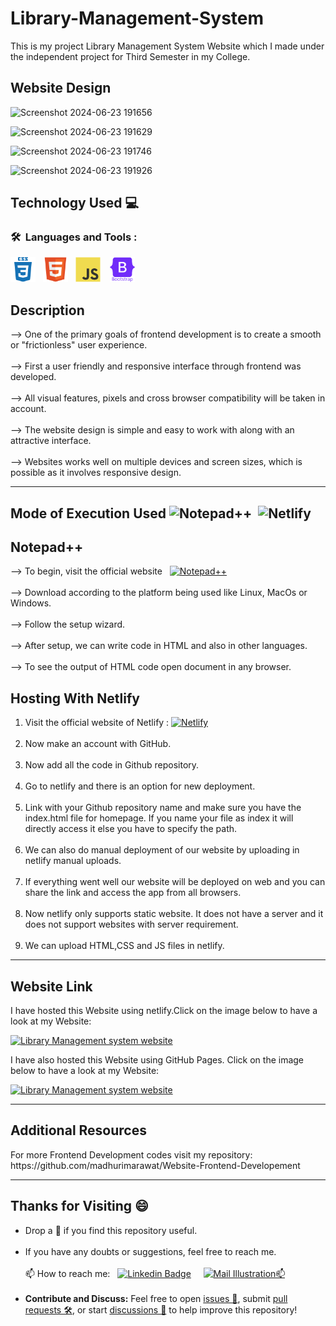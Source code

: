 # Library-Management-System
This is my project Library Management System Website which I made under the independent project for Third Semester in my College.

<h2>Website Design</h2>

![Screenshot 2024-06-23 191656](https://github.com/madhurimarawat/Library-Management-System/assets/105432776/92f8f5c7-3d6b-4ad4-a52f-f532927ba5b5)

![Screenshot 2024-06-23 191629](https://github.com/madhurimarawat/Library-Management-System/assets/105432776/3a8ef0b8-99b8-4941-bb5a-f33c0cbe0f84)

![Screenshot 2024-06-23 191746](https://github.com/madhurimarawat/Library-Management-System/assets/105432776/6762b934-9798-430d-8419-7c8d72b89ec2)

![Screenshot 2024-06-23 191926](https://github.com/madhurimarawat/Library-Management-System/assets/105432776/007017a3-d5ae-4bc6-8cb1-eb8876fb254d)

## Technology Used 💻

### 🛠 &nbsp;Languages and Tools :
<p>
<img src="https://github.com/devicons/devicon/blob/master/icons/css3/css3-plain-wordmark.svg"  title="CSS" alt="CSS" width="40" height="40"/>&nbsp;&nbsp;
<img src="https://github.com/devicons/devicon/blob/master/icons/html5/html5-original.svg" title="HTML" alt="HTML" width="40" height="40"/>&nbsp;&nbsp;
<img src="https://github.com/devicons/devicon/blob/master/icons/javascript/javascript-original.svg" title="JavaScript" alt="JavaScript" width="40" height="40"/>&nbsp;&nbsp;&nbsp;
  <img src="https://github.com/devicons/devicon/blob/master/icons/bootstrap/bootstrap-plain-wordmark.svg"  title="Bootstrap" alt="Bootstrap" width="40" height="40"/>&nbsp;
</p>

## Description
--> One of the primary goals of frontend development is to create a smooth or "frictionless" user experience.<br><br>
--> First a user friendly and responsive interface through frontend was developed.<br><br>
--> All visual features, pixels and cross browser compatibility will be taken in account.<br><br>
--> The website design is simple and easy to work with along with an attractive interface.<br><br>
--> Websites works well on multiple devices and screen sizes, which is possible as it involves responsive design.

---

## Mode of Execution Used  <img src="https://th.bing.com/th?id=OSAAS.67CE744F3AF9AB3181DA21630627453B&w=80&h=80&o=6&dpr=2&pid=5.1" title="Notepad++" alt="Notepad++" width="40" height="40"> </a> &nbsp;<img src="https://cdn.freebiesupply.com/logos/large/2x/netlify-logo-png-transparent.png" title="Netlify" alt="Netlify" width="40" height="40">
<h2>Notepad++</h2>
 --> To begin, visit the official website &nbsp; <a href="https://notepad-plus-plus.org/downloads/"><img src="https://th.bing.com/th?id=OSAAS.67CE744F3AF9AB3181DA21630627453B&w=80&h=80&o=6&dpr=2&pid=5.1" title="Notepad++" alt="Notepad++" width="40" height="40"> </a>   <br><br>
--> Download according to the platform being used like Linux, MacOs or Windows.<br><br>
--> Follow the setup wizard.<br><br>
--> After setup, we can write code in HTML and also in other languages.<br><br>
--> To see the output of HTML code open document in any browser.<br>

## Hosting With Netlify

1. Visit the official website of Netlify : <a href="https://www.netlify.com/"><img src="https://cdn.freebiesupply.com/logos/large/2x/netlify-logo-png-transparent.png" title="Netlify" alt="Netlify" width="40" height="40"></a>
<br><br>
2. Now make an account with GitHub.<br><br>
3. Now add all the code in Github repository.<br><br>
4. Go to netlify and there is an option for new deployment.<br><br>
5. Link with your Github repository name and make sure you have the index.html file for homepage. If you name your file as index it will directly access it else you have to specify the path.<br><br>
6. We can also do manual deployment of our website by uploading in netlify manual uploads.<br><br>
7. If everything went well our website will be deployed on web and you can share the link and access the app from all browsers.<br><br>
8. Now netlify only supports static website. It does not have a server and it does not support websites with server requirement.<br><br>
9. We can upload HTML,CSS and JS files in netlify.

---

## Website Link

<p>I have hosted this Website using netlify.Click on the image below to have a look at my Website:</p>

<a href="https://library-management-website.netlify.app/"> <img src="https://5.imimg.com/data5/SELLER/Default/2021/12/UC/BP/KG/52242850/1-4--500x500.jpg" height=100 title="Library Management system website" alt="Library Management system website"></a>

<p>I have also hosted this Website using GitHub Pages. Click on the image below to have a look at my Website:</p>

<a href="https://madhurimarawat.github.io/Library-Management-System/"> <img src="https://5.imimg.com/data5/SELLER/Default/2021/12/UC/BP/KG/52242850/1-4--500x500.jpg" height=100 title="Library Management system website" alt="Library Management system website"></a>

---
## Additional Resources 

<p> For more Frontend Development codes visit my repository: https://github.com/madhurimarawat/Website-Frontend-Developement </p>

---

## Thanks for Visiting 😄

- Drop a 🌟 if you find this repository useful.<br><br>
- If you have any doubts or suggestions, feel free to reach me.<br><br>
📫 How to reach me:  &nbsp; [![Linkedin Badge](https://img.shields.io/badge/-madhurima-blue?style=flat&logo=Linkedin&logoColor=white)](https://www.linkedin.com/in/madhurima-rawat/) &nbsp; &nbsp;
<a href ="mailto:rawatmadhurima@gmail.com"><img src="https://github.com/madhurimarawat/Machine-Learning-Using-Python/assets/105432776/b6a0873a-e961-42c0-8fbf-ab65828c961a" height=35 width=30 title="Mail Illustration" alt="Mail Illustration📫" > </a><br><br>
- **Contribute and Discuss:** Feel free to open <a href= "https://github.com/madhurimarawat/Library-Management-System/issues">issues 🐛</a>, submit <a href = "https://github.com/madhurimarawat/Library-Management-System/pulls">pull requests 🛠️</a>, or start <a href = "https://github.com/madhurimarawat/Library-Management-System/discussions">discussions 💬</a> to help improve this repository!

